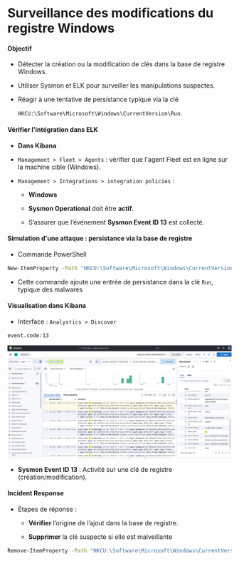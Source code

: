 # Surveillance des modifications du registre Windows

#### Objectif

- Détecter la création ou la modification de clés dans la base de registre Windows.

- Utiliser Sysmon et ELK pour surveiller les manipulations suspectes.

- Réagir à une tentative de persistance typique via la clé

  `HKCU:\Software\Microsoft\Windows\CurrentVersion\Run`.

#### Vérifier l’intégration dans ELK

- **Dans Kibana**

- `Management > Fleet > Agents` : vérifier que l'agent Fleet est en ligne sur la machine cible (Windows).

- `Management > Integrations > integration policies` :

  - **Windows**

  - **Sysmon Operational** doit être **actif**.

  - S’assurer que l’événement **Sysmon Event ID 13** est collecté.

#### Simulation d'une attaque : persistance via la base de registre

- Commande PowerShell

```sh
New-ItemProperty -Path "HKCU:\Software\Microsoft\Windows\CurrentVersion\Run" -Name "MalwareTest1" -Value "C:\malwaretest1.exe"
```

- Cette commande ajoute une entrée de persistance dans la clé `Run`, typique des malwares

#### Visualisation dans Kibana 

- Interface : `Analystics > Discover`

```sh 
event.code:13
```

![ELK](/Elastic_Stack_Windows/assets/04.png)

- **Sysmon Event ID 13** : Activité sur une clé de registre (création/modification).

#### Incident Response

- Étapes de réponse :

  - **Vérifier** l’origine de l’ajout dans la base de registre.
 
  - **Supprimer** la clé suspecte si elle est malveillante

```sh
Remove-ItemProperty -Path "HKCU:\Software\Microsoft\Windows\CurrentVersion\Run" -Name "MalwareTest1"
```
